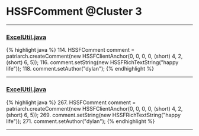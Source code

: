 # HSSFComment @Cluster 3

***

### [ExcelUtil.java](https://searchcode.com/codesearch/view/73315299/)
{% highlight java %}
114. HSSFComment comment = patriarch.createComment(new HSSFClientAnchor(0, 0, 0, 0, (short) 4, 2, (short) 6, 5));
116. comment.setString(new HSSFRichTextString("happy life"));
118. comment.setAuthor("dylan");
{% endhighlight %}

***

### [ExcelUtil.java](https://searchcode.com/codesearch/view/73315299/)
{% highlight java %}
267. HSSFComment comment = patriarch.createComment(new HSSFClientAnchor(0, 0, 0, 0, (short) 4, 2, (short) 6, 5));
269. comment.setString(new HSSFRichTextString("happy life"));
271. comment.setAuthor("dylan");
{% endhighlight %}

***

